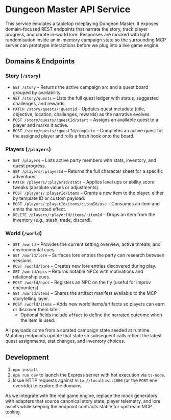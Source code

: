 # Dungeon Master API Service

This service emulates a tabletop roleplaying Dungeon Master. It exposes domain-focused REST endpoints that narrate the story, track player progress, and curate in-world lore. Responses are mocked with light randomisation inside an in-memory campaign state so the surrounding MCP server can prototype interactions before we plug into a live game engine.

## Domains & Endpoints
### Story (`/story`)
- `GET /story` – Returns the active campaign arc and a quest board grouped by availability.
- `GET /story/quests` – Lists the full quest ledger with status, suggested challenges, and rewards.
- `PATCH /story/quests/:questId` – Updates quest metadata (title, objective, location, challenges, rewards) as the narrative evolves.
- `POST /story/quests/:questId/start` – Assigns an available quest to a player and marks it active.
- `POST /story/quests/:questId/complete` – Completes an active quest for the assigned player and rolls a fresh hook onto the board.

### Players (`/players`)
- `GET /players` – Lists active party members with stats, inventory, and quest progress.
- `GET /players/:playerId` – Returns the full character sheet for a specific adventurer.
- `PATCH /players/:playerId/stats` – Applies level ups or ability score tweaks (absolute values or adjustments).
- `POST /players/:playerId/items` – Grants a new item to the player, either by template ID or custom payload.
- `POST /players/:playerId/items/:itemId/use` – Consumes an item and emits the narrated effect.
- `DELETE /players/:playerId/items/:itemId` – Drops an item from the inventory (e.g., stash, trade, discard).

### World (`/world`)
- `GET /world` – Provides the current setting overview, active threats, and environmental cues.
- `GET /world/lore` – Surfaces lore entries the party can research between sessions.
- `POST /world/lore` – Creates new lore entries discovered during play.
- `GET /world/npcs` – Returns notable NPCs with motivations and relationship cues.
- `POST /world/npcs` – Registers an NPC on the fly (useful for improv encounters).
- `GET /world/items` – Shares the artifact manifest available to the MCP storytelling layer.
- `POST /world/items` – Adds new world items/artifacts so players can earn or discover them later.
  - Optional fields include `effect` to define the narrated outcome when the item is used.

All payloads come from a curated campaign state seeded at runtime. Mutating endpoints update that state so subsequent calls reflect the latest quest assignments, stat changes, and inventory choices.

## Development
1. `npm install`
2. `npm run dev` to launch the Express server with hot execution via `ts-node`.
3. Issue HTTP requests against `http://localhost:4000` (or the `PORT` env override) to explore the domains.

As we integrate with the real game engine, replace the mock generators with adapters that source canonical story state, player telemetry, and lore assets while keeping the endpoint contracts stable for upstream MCP tooling.
